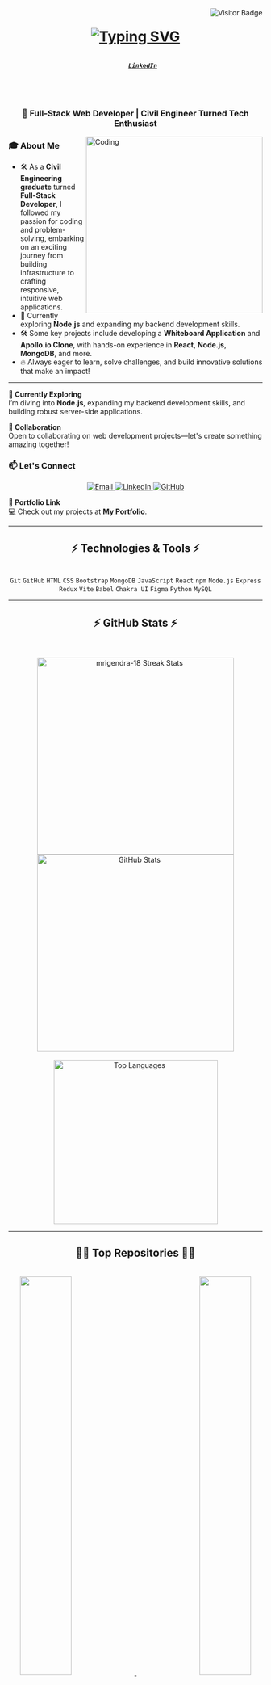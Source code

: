 <img align="right" src="https://visitor-badge.laobi.icu/badge?page_id=mrigendra-18" alt="Visitor Badge"> 

<h1 align="center">
  <a href="https://git.io/typing-svg">
    <img src="https://readme-typing-svg.herokuapp.com/?lines=Hello,+There!+👋;This+is+Mrigendra+Patel....;Nice+to+meet+you!&center=true&size=30" alt="Typing SVG">
  </a>
</h1>

<h5 align="center">
  <code>
    <a href="https://www.linkedin.com/in/mrigendra-patel-mp/" title="LinkedIn Profile">LinkedIn</a>
  </code>
</h5>

<br>

<h3 align="center">🚀 Full-Stack Web Developer | Civil Engineer Turned Tech Enthusiast</h3>

<!-- Coding Animation GIF -->
<img align="right" alt="Coding" width="350" src="https://user-images.githubusercontent.com/74038190/235224431-e8c8c12e-6826-47f1-89fb-2ddad83b3abf.gif"/>

### 🎓 About Me

- 🛠 As a **Civil Engineering graduate** turned **Full-Stack Developer**, I followed my passion for coding and problem-solving, embarking on an exciting journey from building infrastructure to crafting responsive, intuitive web applications.
- 🌱 Currently exploring **Node.js** and expanding my backend development skills.
- 🛠 Some key projects include developing a **Whiteboard Application** and **Apollo.io Clone**, with hands-on experience in **React**, **Node.js**, **MongoDB**, and more.
- 🔥 Always eager to learn, solve challenges, and build innovative solutions that make an impact!

---

**🚀 Currently Exploring**  
I’m diving into **Node.js**, expanding my backend development skills, and building robust server-side applications.

**💼 Collaboration**  
Open to collaborating on web development projects—let's create something amazing together!

### 📫 Let's Connect

<p align="center">
  <a href="mailto:mrigendrapatel11@gmail.com">
    <img src="https://img.shields.io/badge/-Email-D14836?style=for-the-badge&logo=gmail&logoColor=white" alt="Email"/>
  </a> 
  <a href="https://www.linkedin.com/in/mrigendra-patel-mp" target="_blank">
    <img src="https://img.shields.io/badge/-LinkedIn-blue?style=for-the-badge&logo=linkedin&logoColor=white" alt="LinkedIn"/>
  </a>
  <a href="https://github.com/mrigendra-18" target="_blank">
    <img src="https://img.shields.io/badge/-GitHub-181717?style=for-the-badge&logo=github&logoColor=white" alt="GitHub"/>
  </a>
</p>

**🚀 Portfolio Link**  
💻 Check out my projects at [**My Portfolio**](https://mrigendra-18.github.io/).

<hr>

<h2 align="center">⚡ Technologies & Tools ⚡</h2>
<br>

<div align="center">
	<code>Git</code>
	<code>GitHub</code>
	<code>HTML</code>
	<code>CSS</code>
	<code>Bootstrap</code>
	<code>MongoDB</code>
	<code>JavaScript</code>
	<code>React</code>
	<code>npm</code>
	<code>Node.js</code>
	<code>Express</code>
	<code>Redux</code>
	<code>Vite</code>
	<code>Babel</code>
	<code>Chakra UI</code>
	<code>Figma</code>
  <code>Python</code> 
  <code>MySQL</code>
</div>

<hr>

<h2 align="center">⚡ GitHub Stats ⚡</h2>
<br>
<p align="center">
  <div align="center">
    <a href="https://github.com/denvercoder1/github-readme-streak-stats" title="Go to Source">
      <img width=390 src="https://streak-stats.demolab.com/?user=mrigendra-18&theme=react&border=61dafb&hide_border=true" alt="mrigendra-18 Streak Stats" /> 
    </a>
    <a href="https://github.com/anuraghazra/github-readme-stats" title="Go to Source">
      <img width=390 src="https://github-readme-stats.vercel.app/api?username=mrigendra-18&show_icons=true&theme=react&border_color=61dafb&hide_border=true" alt="GitHub Stats" /> 
    </a>
  </div>
  <br>
  <div align="center">
    <a href="https://github.com/anuraghazra/github-readme-stats">
      <img width=325 align="center" src="https://github-readme-stats.vercel.app/api/top-langs/?username=mrigendra-18&hide=HTML&langs_count=8&layout=compact&theme=react&border_color=61dafb&hide_border=true" alt="Top Languages"/>
    </a>
  </div>
</p>

<hr>

<h2 align="center">👨‍💻 Top Repositories 👨‍💻</h2>
<br>

<div width="100%" align="center">
  <a align="left" href="https://github.com/mrigendra-18/Whiteboard" title="Whiteboard">
    <img width="45%" src="https://github-readme-stats.vercel.app/api/pin/?username=mrigendra-18&repo=Whiteboard&theme=react&border_color=61dafb&hide_border=true"/>
  </a>
  <a align="right" href="https://github.com/mrigendra-18/Apollo.io" title="Apollo.io Clone">
    <img width="45%" src="https://github-readme-stats.vercel.app/api/pin/?username=mrigendra-18&repo=Apollo.io&theme=react&border_color=61dafb&hide_border=true"/>
  </a>
</div>
<br />
